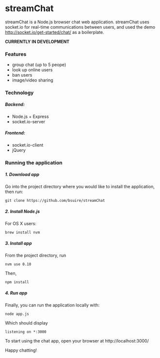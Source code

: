 streamChat
==========

streamChat is a Node.js browser chat web application.
streamChat uses socket.io for real-time communications between users, and used the demo http://socket.io/get-started/chat/ as a boilerplate.

**CURRENTLY IN DEVELOPMENT**

### Features  
 - group chat (up to 5 peope)
 - look up online users
 - ban users
 - image/video sharing

### Technology

##### Backend:
  - Node.js + Express
  - socket.io-server
  
##### Frontend:
  - socket.io-client
  - jQuery


### Running the application

##### 1. Download app

Go into the project directory where you would like to install the application, then run:
```
git clone https://github.com/bsuire/streamChat
```

##### 2. Install Node.js

For OS X users:
```
brew install nvm
```

##### 3. Install app

From the project directory, run
```
nvm use 0.10
```
Then,

```
npm install
```

##### 4. Run app

Finally, you can run the application locally with:
```
node app.js
```
Which should display
```
listening on *:3000
```
To start using the chat app, open your browser at 
http://localhost:3000/

Happy chatting!





